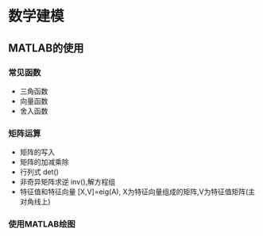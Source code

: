 # 数学建模

## MATLAB的使用

### 常见函数

* 三角函数
* 向量函数
* 舍入函数

### 矩阵运算

* 矩阵的写入
* 矩阵的加减乘除
* 行列式  det()
* 非奇异矩阵求逆 inv(),解方程组
* 特征值和特征向量  [X,V]=eig(A), X为特征向量组成的矩阵,V为特征值矩阵(主对角线上)

### 使用MATLAB绘图





